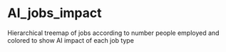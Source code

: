 # AI_jobs_impact
Hierarchical treemap of jobs according to number people employed and colored to show AI impact of each job type
